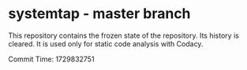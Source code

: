# systemtap - master branch

This repository contains the frozen state of the repository.
Its history is cleared. It is used only for static code
analysis with Codacy.

Commit Time: 1729832751